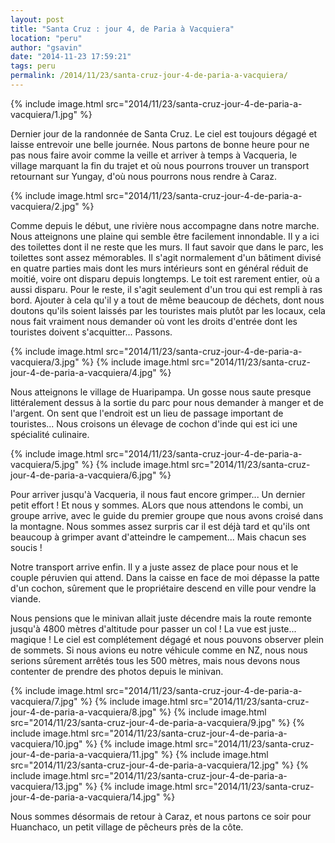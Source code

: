 ```yaml
---
layout: post
title: "Santa Cruz : jour 4, de Paria à Vacquiera"
location: "peru"
author: "gsavin"
date: "2014-11-23 17:59:21"
tags: peru
permalink: /2014/11/23/santa-cruz-jour-4-de-paria-a-vacquiera/
---
```

{% include image.html src="2014/11/23/santa-cruz-jour-4-de-paria-a-vacquiera/1.jpg" %}

Dernier jour de la randonnée de Santa Cruz. Le ciel est toujours dégagé et laisse entrevoir une belle journée. Nous partons de bonne heure pour ne pas nous faire avoir comme la veille et arriver à temps à Vacqueria, le village marquant la fin du trajet et où nous pourrons trouver un transport retournant sur Yungay, d'où nous pourrons nous rendre à Caraz.

{% include image.html src="2014/11/23/santa-cruz-jour-4-de-paria-a-vacquiera/2.jpg" %}

Comme depuis le début, une rivière nous accompagne dans notre marche. Nous atteignons une plaine qui semble être facilement innondable. Il y a ici des toilettes dont il ne reste que les murs. Il faut savoir que dans le parc, les toilettes sont assez mémorables. Il s'agit normalement d'un bâtiment divisé en quatre parties mais dont les murs intérieurs sont en général réduit de moitié, voire ont disparu depuis longtemps. Le toit est rarement entier, où a aussi disparu. Pour le reste, il s'agit seulement d'un trou qui est rempli à ras bord. Ajouter à cela qu'il y a tout de même beaucoup de déchets, dont nous doutons qu'ils soient laissés par les touristes mais plutôt par les locaux, cela nous fait vraiment nous demander où vont les droits d'entrée dont les touristes doivent s'acquitter... Passons.

{% include image.html src="2014/11/23/santa-cruz-jour-4-de-paria-a-vacquiera/3.jpg" %}
{% include image.html src="2014/11/23/santa-cruz-jour-4-de-paria-a-vacquiera/4.jpg" %}

Nous atteignons le village de Huaripampa. Un gosse nous saute presque littéralement dessus à la sortie du parc pour nous demander à manger et de l'argent. On sent que l'endroit est un lieu de passage important de touristes... Nous croisons un élevage de cochon d'inde qui est ici une spécialité culinaire.

{% include image.html src="2014/11/23/santa-cruz-jour-4-de-paria-a-vacquiera/5.jpg" %}
{% include image.html src="2014/11/23/santa-cruz-jour-4-de-paria-a-vacquiera/6.jpg" %}

Pour arriver jusqu'à Vacqueria, il nous faut encore grimper... Un dernier petit effort ! Et nous y sommes. ALors que nous attendons le combi, un groupe arrive, avec le guide du premier groupe que nous avons croisé dans la montagne. Nous sommes assez surpris car il est déjà tard et qu'ils ont beaucoup à grimper avant d'atteindre le campement... Mais chacun ses soucis !

Notre transport arrive enfin. Il y a juste assez de place pour nous et le couple péruvien qui attend. Dans la caisse en face de moi dépasse la patte d'un cochon, sûrement que le propriétaire descend en ville pour vendre la viande.

Nous pensions que le minivan allait juste décendre mais la route remonte jusqu'à 4800 mètres d'altitude pour passer un col ! La vue est juste... magique ! Le ciel est complétement dégagé et nous pouvons observer plein de sommets. Si nous avions eu notre véhicule comme en NZ, nous nous serions sûrement arrêtés tous les 500 mètres, mais nous devons nous contenter de prendre des photos depuis le minivan.

{% include image.html src="2014/11/23/santa-cruz-jour-4-de-paria-a-vacquiera/7.jpg" %}
{% include image.html src="2014/11/23/santa-cruz-jour-4-de-paria-a-vacquiera/8.jpg" %}
{% include image.html src="2014/11/23/santa-cruz-jour-4-de-paria-a-vacquiera/9.jpg" %}
{% include image.html src="2014/11/23/santa-cruz-jour-4-de-paria-a-vacquiera/10.jpg" %}
{% include image.html src="2014/11/23/santa-cruz-jour-4-de-paria-a-vacquiera/11.jpg" %}
{% include image.html src="2014/11/23/santa-cruz-jour-4-de-paria-a-vacquiera/12.jpg" %}
{% include image.html src="2014/11/23/santa-cruz-jour-4-de-paria-a-vacquiera/13.jpg" %}
{% include image.html src="2014/11/23/santa-cruz-jour-4-de-paria-a-vacquiera/14.jpg" %}

Nous sommes désormais de retour à Caraz, et nous partons ce soir pour Huanchaco, un petit village de pêcheurs près de la côte.